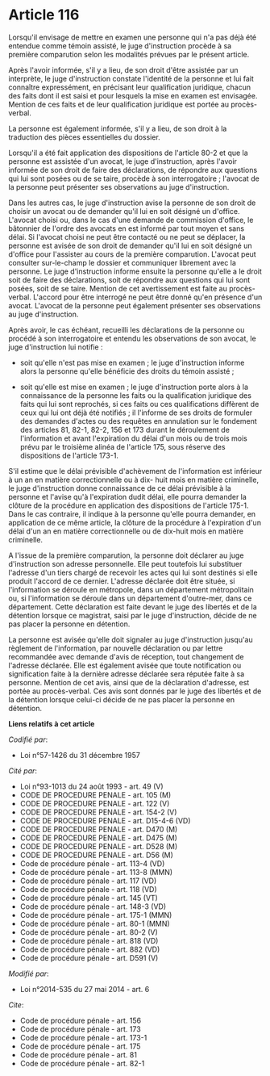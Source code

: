 # Article 116

Lorsqu'il envisage de mettre en examen une personne qui n'a pas déjà été entendue comme témoin assisté, le juge d'instruction
procède à sa première comparution selon les modalités prévues par le présent article. 

Après l'avoir informée, s'il y a lieu, de son droit d'être assistée par un interprète, le juge d'instruction constate
l'identité de la personne et lui fait connaître expressément, en précisant leur qualification juridique, chacun des faits
dont il est saisi et pour lesquels la mise en examen est envisagée. Mention de ces faits et de leur qualification juridique
est portée au procès-verbal.

La personne est également informée, s'il y a lieu, de son droit à la traduction des pièces essentielles du dossier.

Lorsqu'il a été fait application des dispositions de l'article 80-2 et que la personne est assistée d'un avocat, le juge
d'instruction, après l'avoir informée de son droit de faire des déclarations, de répondre aux questions qui lui sont posées
ou de se taire, procède à son interrogatoire ; l'avocat de la personne peut présenter ses observations au juge
d'instruction. 

Dans les autres cas, le juge d'instruction avise la personne de son droit de choisir un avocat ou de demander qu'il lui en
soit désigné un d'office. L'avocat choisi ou, dans le cas d'une demande de commission d'office, le bâtonnier de l'ordre des
avocats en est informé par tout moyen et sans délai. Si l'avocat choisi ne peut être contacté ou ne peut se déplacer, la
personne est avisée de son droit de demander qu'il lui en soit désigné un d'office pour l'assister au cours de la première
comparution. L'avocat peut consulter sur-le-champ le dossier et communiquer librement avec la personne. Le juge d'instruction
informe ensuite la personne qu'elle a le droit soit de faire des déclarations, soit de répondre aux questions qui lui sont
posées, soit de se taire. Mention de cet avertissement est faite au procès-verbal. L'accord pour être interrogé ne peut être
donné qu'en présence d'un avocat. L'avocat de la personne peut également présenter ses observations au juge d'instruction. 

Après avoir, le cas échéant, recueilli les déclarations de la personne ou procédé à son interrogatoire et entendu les
observations de son avocat, le juge d'instruction lui notifie :

- soit qu'elle n'est pas mise en examen ; le juge d'instruction informe alors la personne qu'elle bénéficie des droits du
témoin assisté ;

- soit qu'elle est mise en examen ; le juge d'instruction porte alors à la connaissance de la personne les faits ou la
qualification juridique des faits qui lui sont reprochés, si ces faits ou ces qualifications diffèrent de ceux qui lui ont
déjà été notifiés ; il l'informe de ses droits de formuler des demandes d'actes ou des requêtes en annulation sur le
fondement des articles 81, 82-1, 82-2, 156 et 173 durant le déroulement de l'information et avant l'expiration du délai d'un
mois ou de trois mois prévu par le troisième alinéa de l'article 175, sous réserve des dispositions de l'article 173-1.

S'il estime que le délai prévisible d'achèvement de l'information est inférieur à un an en matière correctionnelle ou à dix-
huit mois en matière criminelle, le juge d'instruction donne connaissance de ce délai prévisible à la personne et l'avise
qu'à l'expiration dudit délai, elle pourra demander la clôture de la procédure en application des dispositions de l'article
175-1. Dans le cas contraire, il indique à la personne qu'elle pourra demander, en application de ce même article, la clôture
de la procédure à l'expiration d'un délai d'un an en matière correctionnelle ou de dix-huit mois en matière criminelle. 

A l'issue de la première comparution, la personne doit déclarer au juge d'instruction son adresse personnelle. Elle peut
toutefois lui substituer l'adresse d'un tiers chargé de recevoir les actes qui lui sont destinés si elle produit l'accord de
ce dernier. L'adresse déclarée doit être située, si l'information se déroule en métropole, dans un département métropolitain
ou, si l'information se déroule dans un département d'outre-mer, dans ce département. Cette déclaration est faite devant le
juge des libertés et de la détention lorsque ce magistrat, saisi par le juge d'instruction, décide de ne pas placer la
personne en détention. 

La personne est avisée qu'elle doit signaler au juge d'instruction jusqu'au règlement de l'information, par nouvelle
déclaration ou par lettre recommandée avec demande d'avis de réception, tout changement de l'adresse déclarée. Elle est
également avisée que toute notification ou signification faite à la dernière adresse déclarée sera réputée faite à sa
personne. Mention de cet avis, ainsi que de la déclaration d'adresse, est portée au procès-verbal. Ces avis sont donnés par
le juge des libertés et de la détention lorsque celui-ci décide de ne pas placer la personne en détention.

**Liens relatifs à cet article**

_Codifié par_:

  - Loi n°57-1426 du 31 décembre 1957

_Cité par_:

  - Loi n°93-1013 du 24 août 1993 - art. 49 (V)
  - CODE DE PROCEDURE PENALE - art. 105 (M)
  - CODE DE PROCEDURE PENALE - art. 122 (V)
  - CODE DE PROCEDURE PENALE - art. 154-2 (V)
  - CODE DE PROCEDURE PENALE - art. D15-4-6 (VD)
  - CODE DE PROCEDURE PENALE - art. D470 (M)
  - CODE DE PROCEDURE PENALE - art. D475 (M)
  - CODE DE PROCEDURE PENALE - art. D528 (M)
  - CODE DE PROCEDURE PENALE - art. D56 (M)
  - Code de procédure pénale - art. 113-4 (VD)
  - Code de procédure pénale - art. 113-8 (MMN)
  - Code de procédure pénale - art. 117 (VD)
  - Code de procédure pénale - art. 118 (VD)
  - Code de procédure pénale - art. 145 (VT)
  - Code de procédure pénale - art. 148-3 (VD)
  - Code de procédure pénale - art. 175-1 (MMN)
  - Code de procédure pénale - art. 80-1 (MMN)
  - Code de procédure pénale - art. 80-2 (V)
  - Code de procédure pénale - art. 818 (VD)
  - Code de procédure pénale - art. 882 (VD)
  - Code de procédure pénale - art. D591 (V)

_Modifié par_:

  - Loi n°2014-535 du 27 mai 2014 - art. 6

_Cite_:

  - Code de procédure pénale - art. 156
  - Code de procédure pénale - art. 173
  - Code de procédure pénale - art. 173-1
  - Code de procédure pénale - art. 175
  - Code de procédure pénale - art. 81
  - Code de procédure pénale - art. 82-1
